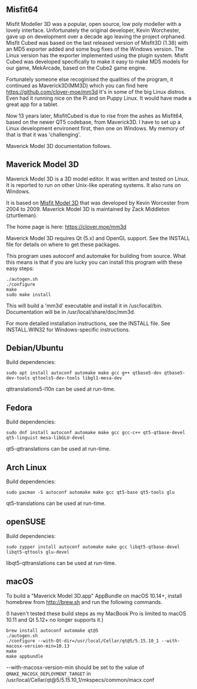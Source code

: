 
Misfit64
-----------------

Misfit Modeller 3D was a popular, open source, low poly modeller with a lovely interface. Unfortunately the original developer, Kevin Worchester, gave up on development over a decade ago leaving the project orphaned. Misfit Cubed was based on the last released version of Misfit3D (1.38) with an MD5 exporter added and some bug fixes of the Windows version. The Linux version has the exporter implemented using the plugin system. Misfit Cubed was developed specifically to make it easy to make MD5 models for our game, MekArcade, based on the Cube2 game engine. 

Fortunately someone else recoginised the qualities of the program, it continued as Maverick3D(MM3D) which you can find here https://github.com/clover-moe/mm3d It's in some of the big Linux distros. Even had it running nice on the Pi and on Puppy Linux. It would have made a great app for a tablet. 

Now 13 years later, MisfitCubed is due to rise from the ashes as Misfit64, based on the newer QT5 codebase, from Maverick3D. I have to set up a Linux development environent first, then one on Windows. My memory of that is that it was 'challenging'.

Maverick Model 3D documentation follows.


Maverick Model 3D
-----------------

Maverick Model 3D is a 3D model editor.  It was written and tested on Linux.
It is reported to run on other Unix-like operating systems. It also runs
on Windows.

It is based on [Misfit Model 3D](http://www.misfitcode.com/misfitmodel3d/)
that was developed by Kevin Worcester from 2004 to 2009. Maverick Model 3D
is maintained by Zack Middleton (zturtleman).

The home page is here:
   https://clover.moe/mm3d

Maverick Model 3D requires Qt (5.x) and OpenGL support.  See the INSTALL file
for details on where to get these packages.

This program uses autoconf and automake for building from source.  What this
means is that if you are lucky you can install this program with these
easy steps:

    ./autogen.sh
    ./configure
    make
    sudo make install

This will build a 'mm3d' executable and install it in /usr/local/bin.
Documentation will be in /usr/local/share/doc/mm3d.

For more detailed installation instructions, see the INSTALL file.
See INSTALL.WIN32 for Windows-specific instructions.

## Debian/Ubuntu

Build dependencies:

    sudo apt install autoconf automake make gcc g++ qtbase5-dev qtbase5-dev-tools qttools5-dev-tools libgl1-mesa-dev

qttranslations5-l10n can be used at run-time.

## Fedora

Build dependencies:

    sudo dnf install autoconf automake make gcc gcc-c++ qt5-qtbase-devel qt5-linguist mesa-libGLU-devel

qt5-qttranslations can be used at run-time.

## Arch Linux

Build dependencies:

    sudo pacman -S autoconf automake make gcc qt5-base qt5-tools glu

qt5-translations can be used at run-time.

## openSUSE

Build dependencies:

    sudo zypper install autoconf automake make gcc libqt5-qtbase-devel libqt5-qttools glu-devel

libqt5-qttranslations can be used at run-time.

## macOS

To build a "Maverick Model 3D.app" AppBundle on macOS 10.14+,
install homebrew from http://brew.sh and run the following commands.

(I haven't tested these build steps as my MacBook Pro is limited to
macOS 10.11 and Qt 5.12+ no longer supports it.)

    brew install autoconf automake qt@5
    ./autogen.sh
    ./configure --with-Qt-dir=/usr/local/Cellar/qt@5/5.15.10_1 --with-macosx-version-min=10.13
    make
    make appbundle

--with-macosx-version-min should be set to the value of
`QMAKE_MACOSX_DEPLOYMENT_TARGET` in
/usr/local/Cellar/qt@5/5.15.10_1/mkspecs/common/macx.conf
